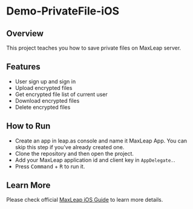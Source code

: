 # Demo-PrivateFile-iOS

## Overview

This project teaches you how to save private files on MaxLeap server.

## Features

- User sign up and sign in
- Upload encrypted files
- Get encrypted file list of current user
- Download encrypted files
- Delete encrypted files

## How to Run

- Create an app in leap.as console and name it MaxLeap App. You can skip this step if you've already created one.
- Clone the repository and then open the project.
- Add your MaxLeap application id and client key in `AppDelegate.`. 
- Press <kbd>Command</kbd> + <kbd>R</kbd> to run it. 

## Learn More

Please check official [MaxLeap iOS Guide](https://leap.as/en_us/guide/devguide/ios.html#cloud-data) to learn more details.

